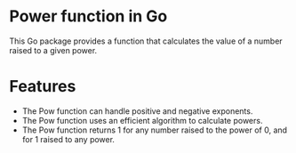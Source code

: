 # Power function in Go

This Go package provides a function that calculates the value of a number raised to a given power.

# Features

- The Pow function can handle positive and negative exponents.
- The Pow function uses an efficient algorithm to calculate powers.
- The Pow function returns 1 for any number raised to the power of 0, and for 1 raised to any power.
